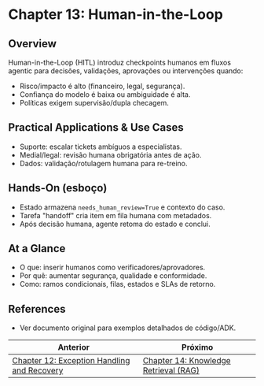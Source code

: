# Chapter 13: Human-in-the-Loop

## Overview

Human-in-the-Loop (HITL) introduz checkpoints humanos em fluxos agentic para decisões, validações, aprovações ou intervenções quando:

- Risco/impacto é alto (financeiro, legal, segurança).
- Confiança do modelo é baixa ou ambiguidade é alta.
- Políticas exigem supervisão/dupla checagem.

## Practical Applications & Use Cases

- Suporte: escalar tickets ambíguos a especialistas.
- Medial/legal: revisão humana obrigatória antes de ação.
- Dados: validação/rotulagem humana para re-treino.

## Hands-On (esboço)

- Estado armazena `needs_human_review=True` e contexto do caso.
- Tarefa "handoff" cria item em fila humana com metadados.
- Após decisão humana, agente retoma do estado e conclui.

## At a Glance

- O que: inserir humanos como verificadores/aprovadores.
- Por quê: aumentar segurança, qualidade e conformidade.
- Como: ramos condicionais, filas, estados e SLAs de retorno.

## References

- Ver documento original para exemplos detalhados de código/ADK.

<!-- nav-prev-next -->
| Anterior | Próximo |
| --- | --- |
| [Chapter 12: Exception Handling and Recovery](chapter-12-exception-handling-and-recovery.md) | [Chapter 14: Knowledge Retrieval (RAG)](chapter-14-knowledge-retrieval-rag.md) |
